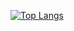 [![Top Langs](https://github-readme-stats.vercel.app/api/top-langs/?username=Sadullayev-Javohir\&layout=donut-vertical)](https://github.com/Sadullayev-Javohir/chiziqli_masalalar)
